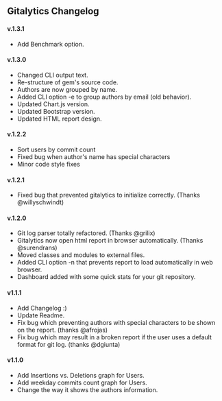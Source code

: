 ## Gitalytics Changelog

#### v.1.3.1
* Add Benchmark option.

#### v.1.3.0
* Changed CLI output text.
* Re-structure of gem's source code.
* Authors are now grouped by name.
* Added CLI option -e to group authors by email (old behavior).
* Updated Chart.js version.
* Updated Bootstrap version.
* Updated HTML report design.

#### v.1.2.2
* Sort users by commit count
* Fixed bug when author's name has special characters
* Minor code style fixes

#### v.1.2.1
* Fixed bug that prevented gitalytics to initialize correctly. (Thanks @willyschwindt)

#### v.1.2.0
* Git log parser totally refactored. (Thanks @grilix)
* Gitalytics now open html report in browser automatically. (Thanks @surendrans)
* Moved classes and modules to external files.
* Added CLI option -n that prevents report to load automatically in web browser.
* Dashboard added with some quick stats for your git repository.

#### v1.1.1
* Add Changelog :)
* Update Readme.
* Fix bug which preventing authors with special characters to be shown on the report. (thanks @afrojas)
* Fix bug which may result in a broken report if the user uses a default format for git log. (thanks @dgiunta)

#### v1.1.0
* Add Insertions vs. Deletions graph for Users.
* Add weekday commits count graph for Users.
* Change the way it shows the authors information.
